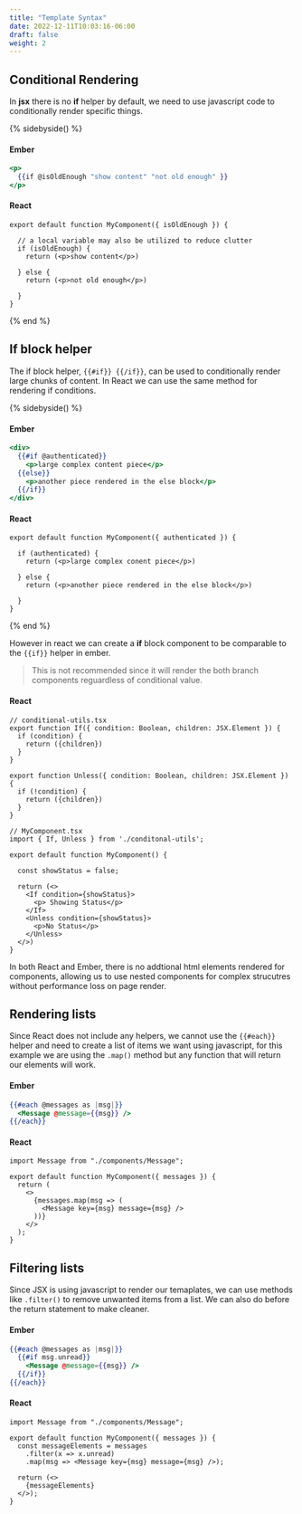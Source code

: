```yaml
---
title: "Template Syntax"
date: 2022-12-11T10:03:16-06:00
draft: false
weight: 2
---
```


## Conditional Rendering
In **jsx** there is no **if** helper by default, we need to use javascript code to conditionally render specific things.


{% sidebyside() %}
<div>

#### Ember
```hbs
<p>
  {{if @isOldEnough "show content" "not old enough" }}
</p>
```
</div><div>

#### React
```tsx
export default function MyComponent({ isOldEnough }) {

  // a local variable may also be utilized to reduce clutter
  if (isOldEnough) {
    return (<p>show content</p>)
  
  } else {
    return (<p>not old enough</p>)

  }
}
```
</div>
{% end %}


## If block helper
The if block helper, `{{#if}} {{/if}}`, can be used to conditionally render large chunks of content.
In React we can use the same method for rendering if conditions.

{% sidebyside() %}
<div>

#### Ember
```hbs
<div>
  {{#if @authenticated}}
    <p>large complex content piece</p>
  {{else}}
    <p>another piece rendered in the else block</p>
  {{/if}}
</div>
```
</div><div>

#### React
```tsx
export default function MyComponent({ authenticated }) {

  if (authenticated) {
    return (<p>large complex conent piece</p>)
    
  } else {
    return (<p>another piece rendered in the else block</p>)

  }
}
```
</div>
{% end %}


However in react we can create a **if** block component to be comparable to the `{{if}}` helper in ember.
> This is not recommended since it will render the both branch components reguardless of conditional value.


#### React
```tsx
// conditional-utils.tsx
export function If({ condition: Boolean, children: JSX.Element }) {
  if (condition) {
    return ({children})
  }
}

export function Unless({ condition: Boolean, children: JSX.Element }) {
  if (!condition) {
    return ({children})
  }
}
```


```tsx
// MyComponent.tsx
import { If, Unless } from './conditonal-utils';

export default function MyComponent() {

  const showStatus = false;

  return (<>
    <If condition={showStatus}>
      <p> Showing Status</p>
    </If>
    <Unless condition={showStatus}>
      <p>No Status</p>
    </Unless>
  </>)
}
```


In both React and Ember, there is no addtional html elements rendered for components,
allowing us to use nested components for complex strucutres without performance loss on page render.



## Rendering lists
Since React does not include any helpers, we cannot use the `{{#each}}` helper and need to create a list of items we
want using javascript, for this example we are using the `.map()` method but any function that will return our elements will work.

<div class="lg:flex justify-around lg:space-x-8">

<div class="lg:w-1/2 ember">

#### Ember
```hbs
{{#each @messages as |msg|}}
  <Message @message={{msg}} />
{{/each}}
```

</div>
<div class="lg:w-1/2 react">

#### React
```tsx
import Message from "./components/Message";

export default function MyComponent({ messages }) {
  return (
    <>
      {messages.map(msg => (
        <Message key={msg} message={msg} />
      ))}
    </>
  );
}
```
</div>
</div>

## Filtering lists
Since JSX is using javascript to render our temaplates, we can use methods like `.filter()` to remove unwanted items from a list.
We can also do before the return statement to make cleaner.

<div class="lg:flex justify-around lg:space-x-8">

<div class="lg:w-1/2 ember">

#### Ember
```hbs
{{#each @messages as |msg|}}
  {{#if msg.unread}}
    <Message @message={{msg}} />
  {{/if}}
{{/each}}
```

</div>
<div class="react lg:w-1/2">

#### React
```tsx
import Message from "./components/Message";

export default function MyComponent({ messages }) {
  const messageElements = messages
    .filter(x => x.unread)
    .map(msg => <Message key={msg} message={msg} />);

  return (<>
    {messageElements}
  </>);
}
```
</div>
</div>
